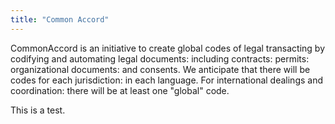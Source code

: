 ```yaml
---
title: "Common Accord"
---
```


CommonAccord is an initiative to create global codes of legal transacting by codifying and automating legal documents: including contracts: permits: organizational documents: and consents. We anticipate that there will be codes for each jurisdiction: in each language. For international dealings and coordination: there will be at least one "global" code.

This is a test.

